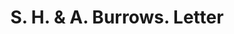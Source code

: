 ---
doi: 10.7916/D8378MTM
date_other: '1860'
date_other_textual: 1860-1869
form: correspondence
genre:
- Letters (correspondence)
name:
- S. H. & A. Burrows
object_in_context_url: https://biggert.cul.columbia.edu/items/view/ave_biggert_01309
subject_hierarchical_geographic:
- Hughesville, Ohio, United States
subject_name:
- S. H. & A. Burrows
title: S. H. & A. Burrows. Letter
sort_title: S. H. & A. Burrows. Letter
call_number: ave_biggert_01309
coordinates:
- 41.24027777777778,-76.72472222222223
pid: ave_biggert_01309
identifiers: ave_biggert_01309
thumbnail: https://derivativo-3.library.columbia.edu/iiif/2/ldpd:343286/full/!256,256/0/native.jpg
permalink: "/items/ave_biggert_01309/"
layout: iiif-image-page
---